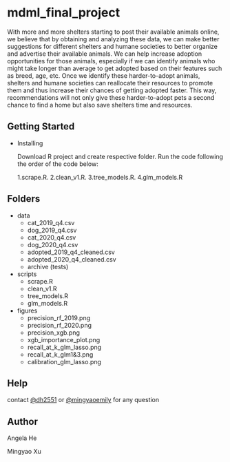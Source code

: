 # mdml_final_project

With more and more shelters starting to post their available animals online, we believe that by obtaining and analyzing these data, we can make better suggestions for different shelters and humane societies to better organize and advertise their available animals. We can help increase adoption opportunities for those animals, especially if we can identify animals who might take longer than average to get adopted based on their features such as breed, age, etc. Once we identify these harder-to-adopt animals, shelters and humane societies can reallocate their resources to promote them and thus increase their chances of getting adopted faster. This way, recommendations will not only give these harder-to-adopt pets a second chance to find a home but also save shelters time and resources.

## Getting Started 
* Installing

  Download R project and create respective folder. Run the code following the order of the code below:

    1.scrape.R.  2.clean_v1.R.  3.tree_models.R.  4.glm_models.R 

## Folders
* data 
    * cat_2019_q4.csv
    * dog_2019_q4.csv
    * cat_2020_q4.csv
    * dog_2020_q4.csv
    * adopted_2019_q4_cleaned.csv
    * adopted_2020_q4_cleaned.csv
    * archive (tests)
* scripts
    * scrape.R 
    * clean_v1.R
    * tree_models.R
    * glm_models.R
* figures
    * precision_rf_2019.png
    * precision_rf_2020.png
    * precision_xgb.png
    * xgb_importance_plot.png
    * recall_at_k_glm_lasso.png
    * recall_at_k_glm1&3.png
    * calibration_glm_lasso.png

## Help
contact [@dh2551](https://github.com/dh2551) or [@mingyaoemily](https://github.com/mingyaoemily) for any question 

## Author
Angela He 

Mingyao Xu
